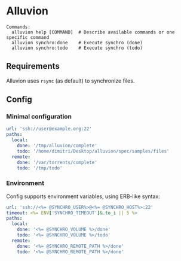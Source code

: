 # Alluvion

```
Commands:
  alluvion help [COMMAND]  # Describe available commands or one specific command
  alluvion synchro:done    # Execute synchro (done)
  alluvion synchro:todo    # Execute synchro (todo)
```

## Requirements

Alluvion uses ``rsync`` (as default) to synchronize files.

## Config

### Minimal configuration

```yaml
url: 'ssh://user@example.org:22'
paths:
  local:
    done: '/tmp/alluvion/complete'
    todo: '/home/dimitri/Desktop/alluvion/spec/samples/files'
  remote:
    done: '/var/torrents/complete'
    todo: '/tmp/todo'
```

### Environment

Config supports environment variables, using ERB-like syntax:

```yaml
url: 'ssh://<%= @SYNCHRO_USER%>@<%= @SYNCHRO_HOST%>:22'
timeout: <%= ENV['SYNCHRO_TIMEOUT']&.to_i || 5 %>
paths:
  local:
    done: '<%= @SYNCHRO_VOLUME %>/done'
    todo: '<%= @SYNCHRO_VOLUME %>/todo'
  remote:
    done: '<%= @SYNCHRO_REMOTE_PATH %>/done'
    todo: '<%= @SYNCHRO_REMOTE_PATH %>/done'
```

